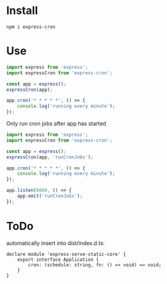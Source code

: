 # Install

```
npm i express-cron
```

# Use

```js
import express from 'express';
import expressCron from 'express-cron';

const app = express();
expressCron(app);

app.cron('* * * * *', () => {
    console.log('running every minute');
});
```

Only run cron jobs after app has started

```js
import express from 'express';
import expressCron from 'express-cron';

const app = express();
expressCron(app, 'runCronJobs');

app.cron('* * * * *', () => {
    console.log('running every minute');
});

app.listen(8080, () => {
    app.emit('runCronJobs');
});
```

# ToDo

automatically insert into dist/index.d.ts:

```
declare module 'express-serve-static-core' {
    export interface Application {
        cron: (schedule: string, fn: () => void) => void;
    }
}
```
